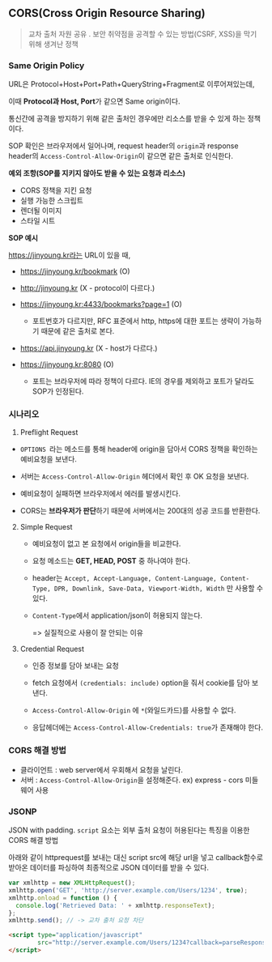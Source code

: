 ## CORS(Cross Origin Resource Sharing)

> 교차 출처 자원 공유 . 보안 취약점을 공격할 수 있는 방법(CSRF, XSS)을 막기 위해 생겨난 정책

### Same Origin Policy

URL은 Protocol+Host+Port+Path+QueryString+Fragment로 이루어져있는데, 

이때 **Protocol과 Host, Port**가 같으면 Same origin이다.

통신간에 공격을 방지하기 위해 같은 출처인 경우에만 리소스를 받을 수 있게 하는 정책이다.

SOP 확인은 브라우저에서 일어나며, request header의 ``origin``과  response header의 ``Access-Control-Allow-Origin``이 같으면 같은 출처로 인식한다.



**예외 조항(SOP를 지키지 않아도 받을 수 있는 요청과 리소스)**

* CORS 정책을 지킨 요청
* 실행 가능한 스크립트
* 렌더될 이미지
* 스타일 시트



**SOP 예시**

https://jinyoung.kr라는 URL이 있을 때,

* https://jinyoung.kr/bookmark (O)

* http://jinyoung.kr (X - protocol이 다르다.)

* https://jinyoung.kr:4433/bookmarks?page=1 (O)

  * 포트번호가 다르지만, RFC 표준에서 http, https에 대한 포트는 생략이 가능하기 때문에 같은 출처로 본다.

* https://api.jinyoung.kr (X - host가 다르다.)

* https://jinyoung.kr:8080 (O)

  * 포트는 브라우저에 따라 정책이 다르다. IE의 경우를 제외하고 포트가 달라도 SOP가 인정된다.

  

### 시나리오



1.  Preflight Request

   * ``OPTIONS ``라는 메소드를 통해 header에 origin을 담아서 CORS 정책을 확인하는 예비요청을 보낸다. 

   * 서버는 ``Access-Control-Allow-Origin``  헤더에서 확인 후 OK 요청을 보낸다. 

   * 예비요청이 실패하면 브라우저에서 에러를 발생시킨다.

   * CORS는 **브라우저가 판단**하기 때문에 서버에서는 200대의 성공 코드를 반환한다.

   

2. Simple Request

   * 예비요청이 없고 본 요청에서 origin들을 비교한다. 

   * 요청 메소드는 **GET, HEAD, POST** 중 하나여야 한다.

   * header는 ``Accept, Accept-Language, Content-Language, Content-Type, DPR, Downlink, Save-Data, Viewport-Width, Width`` 만 사용할 수 있다.

   * ``Content-Type``에서 application/json이 허용되지 않는다.

     => 실질적으로 사용이 잘 안되는 이유



3. Credential Request

   * 인증 정보를 담아 보내는 요청

   * fetch 요청에서 ``(credentials: include)`` option을 줘서 cookie를 담아 보낸다.
   * ``Access-Control-Allow-Origin`` 에 ``*``(와일드카드)를 사용할 수 없다.
   * 응답헤더에는 ``Access-Control-Allow-Credentials: true``가 존재해야 한다.



### CORS 해결 방법

* 클라이언트 : web server에서 우회해서 요청을 날린다.
* 서버 : ``Access-Control-Allow-Origin``을 설정해준다. ex) express - cors 미들웨어 사용 



### JSONP

JSON with padding. ``script`` 요소는 외부 출처 요청이 허용된다는 특징을 이용한 CORS 해결 방법

아래와 같이 httprequest를 보내는 대신 script src에 해당 url을 넣고 callback함수로 받아온 데이터를 파싱하여 최종적으로 JSON 데이터를 받을 수 있다.

```js
var xmlhttp = new XMLHttpRequest();
xmlhttp.open('GET', 'http://server.example.com/Users/1234', true);
xmlhttp.onload = function () {
  console.log('Retrieved Data: ' + xmlhttp.responseText);
};
xmlhttp.send(); // -> 교차 출처 요청 차단
```

```html
<script type="application/javascript"
        src="http://server.example.com/Users/1234?callback=parseResponse">
</script>
```